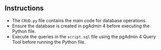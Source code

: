 ## Instructions

- The `CRUD.py` file contains the main code for database operations.
- Ensure the database  is created in pgAdmin 4 before executing the Python file.
- Execute the queries in the `script.sql` file using the pgAdmin 4 Query Tool before running the Python file.
